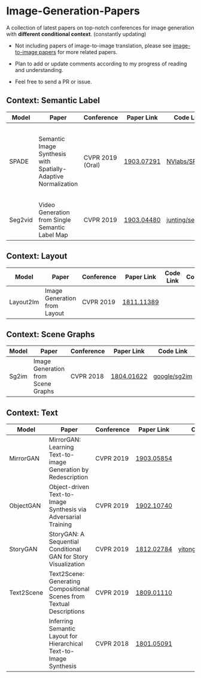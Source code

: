 # Image-Generation-Papers
A collection of latest papers on top-notch conferences for image generation with **different conditional context**. (constantly updating)
- Not including papers of image-to-image translation, please see [image-to-image papers](https://github.com/lzhbrian/image-to-image-papers) for more related papers.

- Plan to add or update comments according to my progress of reading and understanding.

- Feel free to send a PR or issue.

## Context: Semantic Label

| Model| Paper| Conference| Paper Link | Code Link | Comments|
| ---- | ---- | ----------| ---------- | ----------| -----------------|
| SPADE| Semantic Image Synthesis with Spatially-Adaptive Normalization| CVPR 2019 (Oral)| [1903.07291](https://arxiv.org/abs/1903.07291) |[NVlabs/SPADE](https://github.com/NVlabs/SPADE)|1.A conditonal normalization layer 2.sementic information is used to learn the affine coefficients|
|Seg2vid| Video Generation from Single Semantic Label Map | CVPR 2019| [1903.04480](https://arxiv.org/abs/1903.04480)|[junting/seg2vid](https://github.com/junting/seg2vid/tree/master)| |

## Context: Layout

| Model| Paper| Conference| Paper Link | Code Link | Comments|
| ---- | ---- | ----------| ---------- | ----------| -----------------|
|Layout2Im| Image Generation from Layout | CVPR 2019|[1811.11389](https://arxiv.org/abs/1811.11389)| | |

## Context: Scene Graphs

| Model| Paper| Conference| Paper Link | Code Link | Comments|
| ---- | ---- | ----------| ---------- | ----------| -----------------|
| Sg2im| Image Generation from Scene Graphs| CVPR 2018 | [1804.01622](https://arxiv.org/abs/1804.01622) |[google/sg2im](https://github.com/google/sg2im)||

## Context: Text

| Model| Paper| Conference| Paper Link | Code Link | Comments|
| ---- | ---- | ----------| ---------- | ----------| -----------------|
| MirrorGAN| MirrorGAN: Learning Text-to-image Generation by Redescription| CVPR 2019 | [1903.05854](https://arxiv.org/abs/1903.05854) ||Text-to-image-to-text|
| ObjectGAN| Object-driven Text-to-Image Synthesis via Adversarial Training| CVPR 2019 | [1902.10740](https://arxiv.org/abs/1902.10740) ||text --> semantic layout|
| StoryGAN| StoryGAN: A Sequential Conditional GAN for Story Visualization| CVPR 2019 | [1812.02784](https://arxiv.org/abs/1812.02784) |[yitong91/StoryGAN](https://github.com/yitong91/StoryGAN )|story-to-image-sequence generation|
|Text2Scene| Text2Scene: Generating Compositional Scenes from Textual Descriptions| CVPR 2019| [1809.01110](https://arxiv.org/abs/1809.01110 )| | |
||Inferring Semantic Layout for Hierarchical Text-to-Image Synthesis|CVPR 2018| [1801.05091](https://arxiv.org/abs/1801.05091)||text--> semantic layout|


